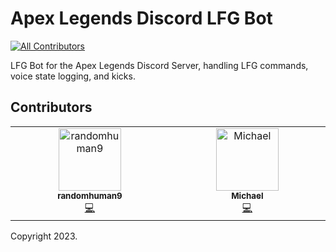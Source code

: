 # Apex Legends Discord LFG Bot
<!-- ALL-CONTRIBUTORS-BADGE:START - Do not remove or modify this section -->
[![All Contributors](https://img.shields.io/badge/all_contributors-2-orange.svg?style=flat-square)](#contributors-)
<!-- ALL-CONTRIBUTORS-BADGE:END -->

LFG Bot for the Apex Legends Discord Server, handling LFG commands, voice state logging, and kicks.

## Contributors

<!-- ALL-CONTRIBUTORS-LIST:START - Do not remove or modify this section -->
<!-- prettier-ignore-start -->
<!-- markdownlint-disable -->
<table>
  <tbody>
    <tr>
      <td align="center" valign="top" width="14.28%"><a href="https://github.com/randomhuman9"><img src="https://avatars.githubusercontent.com/u/65187211?v=4?s=100" width="100px;" alt="randomhuman9"/><br /><sub><b>randomhuman9</b></sub></a><br /><a href="https://github.com/apexdiscord/MRVN3/commits?author=randomhuman9" title="Code">💻</a></td>
      <td align="center" valign="top" width="14.28%"><a href="https://github.com/SDCore"><img src="https://avatars.githubusercontent.com/u/5140203?v=4?s=100" width="100px;" alt="Michael"/><br /><sub><b>Michael</b></sub></a><br /><a href="https://github.com/apexdiscord/MRVN3/commits?author=sdcore" title="Code">💻</a></td>
    </tr>
  </tbody>
</table>

<!-- markdownlint-restore -->
<!-- prettier-ignore-end -->

<!-- ALL-CONTRIBUTORS-LIST:END -->
<!-- prettier-ignore-start -->
<!-- markdownlint-disable -->

<!-- markdownlint-restore -->
<!-- prettier-ignore-end -->

<!-- ALL-CONTRIBUTORS-LIST:END -->

Copyright 2023.
